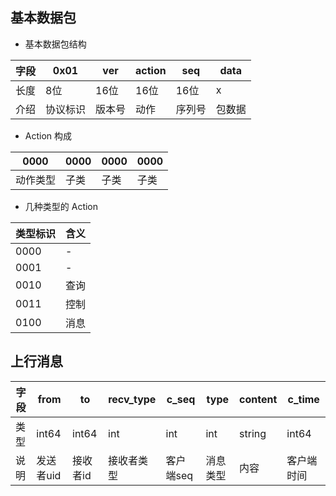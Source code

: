 ## 基本数据包

- 基本数据包结构


| 字段 | 0x01     | ver    | action | seq    | data   |
| ------ | ---------- | -------- | -------- | -------- | -------- |
| 长度 | 8位      | 16位   | 16位   | 16位   | x      |
| 介绍 | 协议标识 | 版本号 | 动作   | 序列号 | 包数据 |

- Action 构成


| 0000     | 0000 | 0000 | 0000 |
| ---------- | ------ | ------ | ------ |
| 动作类型 | 子类 | 子类 | 子类 |

- 几种类型的 Action


| 类型标识 | 含义 |
| ---------- | ------ |
| 0000     | -    |
| 0001     | -    |
| 0010     | 查询 |
| 0011     | 控制 |
| 0100     | 消息 |

## 上行消息


| 字段 | from      | to       | recv_type  | c_seq     | type     | content | c_time     |
| ------ | ----------- | ---------- | ------------ | ----------- | ---------- | --------- | ------------ |
| 类型 | int64     | int64    | int        | int       | int      | string  | int64      |
| 说明 | 发送者uid | 接收者id | 接收者类型 | 客户端seq | 消息类型 | 内容    | 客户端时间 |

